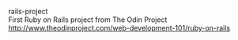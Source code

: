 rails-project  
First Ruby on Rails project from The Odin Project  
http://www.theodinproject.com/web-development-101/ruby-on-rails  
